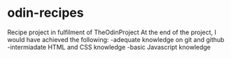 # odin-recipes
Recipe project in fulfilment of TheOdinProject
At the end of the project, I would have achieved the following:
-adequate knowledge on git and github
-intermiadate HTML and CSS knowledge
-basic Javascript knowledge
